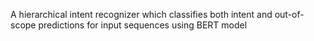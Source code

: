 A hierarchical intent recognizer which classifies both intent and out-of-scope predictions for input sequences using BERT model
